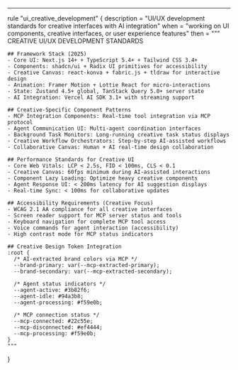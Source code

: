 ---
rule "ui_creative_development" {
  description = "UI/UX development standards for creative interfaces with AI integration"
  when = "working on UI components, creative interfaces, or user experience features"
  then = """
    CREATIVE UI/UX DEVELOPMENT STANDARDS
    
    ## Framework Stack (2025)
    - Core UI: Next.js 14+ + TypeScript 5.4+ + Tailwind CSS 3.4+
    - Components: shadcn/ui + Radix UI primitives for accessibility
    - Creative Canvas: react-konva + fabric.js + tldraw for interactive design
    - Animation: Framer Motion + Lottie React for micro-interactions
    - State: Zustand 4.5+ global, TanStack Query 5.0+ server state
    - AI Integration: Vercel AI SDK 3.1+ with streaming support
    
    ## Creative-Specific Component Patterns
    - MCP Integration Components: Real-time tool integration via MCP protocol
    - Agent Communication UI: Multi-agent coordination interfaces
    - Background Task Monitors: Long-running creative task status displays
    - Creative Workflow Orchestrators: Step-by-step AI-assisted workflows
    - Collaborative Canvas: Human + AI real-time design collaboration
    
    ## Performance Standards for Creative UI
    - Core Web Vitals: LCP < 2.5s, FID < 100ms, CLS < 0.1
    - Creative Canvas: 60fps minimum during AI-assisted interactions
    - Component Lazy Loading: Optimize heavy creative components
    - Agent Response UI: < 200ms latency for AI suggestion displays
    - Real-time Sync: < 100ms for collaborative updates
    
    ## Accessibility Requirements (Creative Focus)
    - WCAG 2.1 AA compliance for all creative interfaces
    - Screen reader support for MCP server status and tools
    - Keyboard navigation for complete MCP tool access
    - Voice commands for agent interaction (accessibility)
    - High contrast mode for MCP status indicators
    
    ## Creative Design Token Integration
    :root {
      /* AI-extracted brand colors via MCP */
      --brand-primary: var(--mcp-extracted-primary);
      --brand-secondary: var(--mcp-extracted-secondary);
      
      /* Agent status indicators */
      --agent-active: #3b82f6;
      --agent-idle: #94a3b8;
      --agent-processing: #f59e0b;
      
      /* MCP connection status */
      --mcp-connected: #22c55e;
      --mcp-disconnected: #ef4444;
      --mcp-processing: #f59e0b;
    }
    """
}